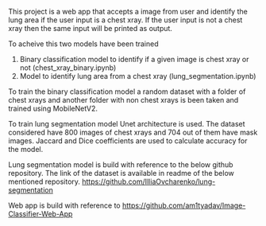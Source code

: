 This project is a web app that accepts a image from user and identify the lung area if the user input is a chest xray. If the user input is not a chest xray then the same input will be printed as output.

To acheive this two models have been trained
1. Binary classification model to identify if a given image is chest xray or not (chest_xray_binary.ipynb)
2. Model to identify lung area from a chest xray (lung_segmentation.ipynb)

To train the binary classification model a random dataset with a folder of chest xrays and another folder with non chest xrays is been taken and trained using MobileNetV2.

To train lung segmentation model Unet architecture is used. The dataset considered have 800 images of chest xrays and 704 out of them have mask images. Jaccard and Dice coefficients are used to calculate accuracy for the model.

Lung segmentation model is build with reference to the below github repository. The link of the dataset is available in readme of the below mentioned repository.
https://github.com/IlliaOvcharenko/lung-segmentation

Web app is build with reference to https://github.com/am1tyadav/Image-Classifier-Web-App

